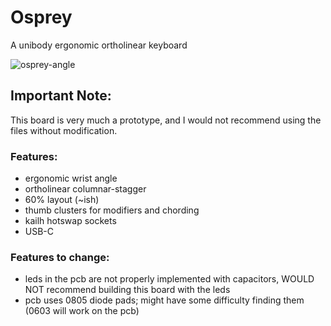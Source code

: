 # Osprey
A unibody ergonomic ortholinear keyboard

![osprey-angle](https://user-images.githubusercontent.com/65916936/131961091-ac390347-2dab-4dee-ab7f-d54b2e6b67e2.jpg)

## Important Note:
This board is very much a prototype, and I would not recommend using the files without modification.

### Features:
- ergonomic wrist angle
- ortholinear columnar-stagger
- 60% layout (~ish)
- thumb clusters for modifiers and chording
- kailh hotswap sockets
- USB-C

### Features to change:
- leds in the pcb are not properly implemented with capacitors, WOULD NOT recommend building this board with the leds
- pcb uses 0805 diode pads; might have some difficulty finding them (0603 will work on the pcb)
